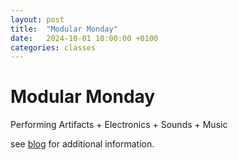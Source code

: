```yaml
---
layout: post
title:  "Modular Monday"
date:   2024-10-01 10:00:00 +0100
categories: classes
---
```


# Modular Monday

Performing Artifacts + Electronics + Sounds + Music

see [blog](https://blogs.digitalmedia-bremen.de/modularmonday/) for additional information.

